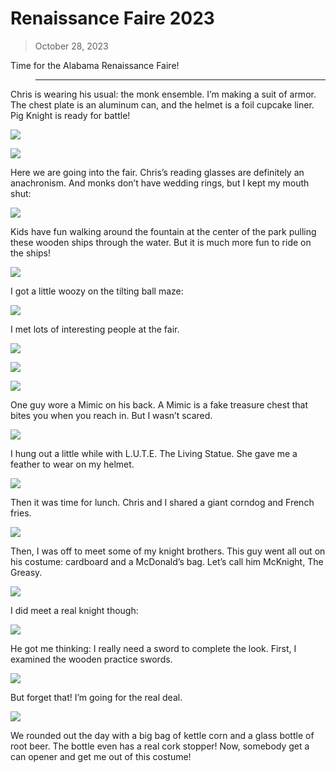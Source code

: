 # Renaissance Faire 2023

> October 28, 2023

Time for the Alabama Renaissance Faire!

> ---

Chris is wearing his usual: the monk ensemble. I’m making a suit of armor. The chest plate is an aluminum can, and the helmet is a foil cupcake liner. Pig Knight is ready for battle!

![](faire01.jpg)

![](faire02.jpg)

Here we are going into the fair. Chris’s reading glasses are definitely an anachronism. And monks don’t have wedding rings, but I kept my mouth shut:

![](faire03.jpg)

Kids have fun walking around the fountain at the center of the park pulling these wooden ships through the water. But it is much more fun to ride on the ships!

![](faire04.jpg)

I got a little woozy on the tilting ball maze:

![](faire05.jpg)

I met lots of interesting people at the fair.

![](faire06.jpg)

![](faire07.jpg)

![](faire08.jpg)

One guy wore a Mimic on his back. A Mimic is a fake treasure chest that bites you when you reach in. But I wasn’t scared.

![](faire09.jpg)

I hung out a little while with L.U.T.E. The Living Statue. She gave me a feather to wear on my helmet.

![](faire10.jpg)

Then it was time for lunch. Chris and I shared a giant corndog and French fries.

![](faire11.jpg)

Then, I was off to meet some of my knight brothers. This guy went all out on his costume: cardboard and a McDonald’s bag. Let’s call him McKnight, The Greasy.

![](faire12.jpg)

I did meet a real knight though:

![](faire13.jpg)

He got me thinking: I really need a sword to complete the look. First, I examined the wooden practice swords.

![](faire14.jpg)

But forget that! I’m going for the real deal.

![](faire15.jpg)

We rounded out the day with a big bag of kettle corn and a glass bottle of root beer. The bottle even has a real cork stopper! Now, somebody get a can opener and get me out of this costume!
